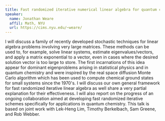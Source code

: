 ```yaml
---
title: Fast randomized iterative numerical linear algebra for quantum chemistry and other applications
speaker:
  name: Jonathan Weare
  affil: Math, NYU
  url: https://cims.nyu.edu/~weare/
---
```


I will discuss a family of recently developed stochastic techniques for linear algebra problems involving very large matrices.  These methods can be used to, for example, solve linear systems, estimate eigenvalues/vectors, and apply a matrix exponential to a vector, even in cases where the desired solution vector is too large to store.  The first incarnations of this idea appear for dominant eigenproblems arising in statistical physics and in quantum chemistry and were inspired by the real space diffusion Monte Carlo algorithm which has been used to compute chemical ground states for small systems since the 1970's.  I will discuss our own general framework for fast randomized iterative linear algebra as well share a very partial explanation for their effectiveness.  I will also report on the progress of an ongoing collaboration aimed at developing fast randomized iterative schemes specifically for applications in quantum chemistry.  This talk is based on joint work with Lek-Heng Lim, Timothy Berkelbach, Sam Greene, and Rob Webber.
